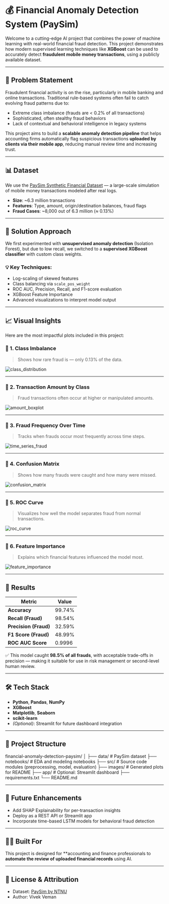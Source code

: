 # 💰 Financial Anomaly Detection System (PaySim)

Welcome to a cutting-edge AI project that combines the power of machine learning with real-world financial fraud detection. This project demonstrates how modern supervised learning techniques like **XGBoost** can be used to accurately detect **fraudulent mobile money transactions**, using a publicly available dataset.

---

## 📌 Problem Statement

Fraudulent financial activity is on the rise, particularly in mobile banking and online transactions. Traditional rule-based systems often fail to catch evolving fraud patterns due to:

- Extreme class imbalance (frauds are < 0.2% of all transactions)
- Sophisticated, often stealthy fraud behaviors
- Lack of contextual and behavioral intelligence in legacy systems

This project aims to build a **scalable anomaly detection pipeline** that helps accounting firms automatically flag suspicious transactions **uploaded by clients via their mobile app**, reducing manual review time and increasing trust.

---

## 📊 Dataset

We use the [PaySim Synthetic Financial Dataset](https://www.kaggle.com/datasets/ntnu-testimon/paysim1) — a large-scale simulation of mobile money transactions modeled after real logs.

- **Size**: ~6.3 million transactions
- **Features**: Type, amount, origin/destination balances, fraud flags
- **Fraud Cases**: ~8,000 out of 6.3 million (≈ 0.13%)

---

## 🧠 Solution Approach

We first experimented with **unsupervised anomaly detection** (Isolation Forest), but due to low recall, we switched to a **supervised XGBoost classifier** with custom class weights.

### 💡 Key Techniques:
- Log-scaling of skewed features
- Class balancing via `scale_pos_weight`
- ROC AUC, Precision, Recall, and F1-score evaluation
- XGBoost Feature Importance
- Advanced visualizations to interpret model output

---

## 📈 Visual Insights

Here are the most impactful plots included in this project:

### 📌 1. Class Imbalance  
> Shows how rare fraud is — only 0.13% of the data.

![class_distribution](<img width="524" alt="image" src="https://github.com/user-attachments/assets/70525b6c-0f18-4ecd-88a5-9dc9376b4ebc" />
)

---

### 📌 2. Transaction Amount by Class  
> Fraud transactions often occur at higher or manipulated amounts.

![amount_boxplot](images/amount_boxplot.png)

---

### 📌 3. Fraud Frequency Over Time  
> Tracks when frauds occur most frequently across time steps.

![time_series_fraud](images/time_series_fraud.png)

---

### 📌 4. Confusion Matrix  
> Shows how many frauds were caught and how many were missed.

![confusion_matrix](images/confusion_matrix.png)

---

### 📌 5. ROC Curve  
> Visualizes how well the model separates fraud from normal transactions.

![roc_curve](images/roc_curve.png)

---

### 📌 6. Feature Importance  
> Explains which financial features influenced the model most.

![feature_importance](images/feature_importance.png)

---

## 🚀 Results

| Metric           | Value        |
|------------------|--------------|
| **Accuracy**     | 99.74%       |
| **Recall (Fraud)** | 98.54%     |
| **Precision (Fraud)** | 32.59% |
| **F1 Score (Fraud)** | 48.99%  |
| **ROC AUC Score** | 0.9996      |

✅ This model caught **98.5% of all frauds**, with acceptable trade-offs in precision — making it suitable for use in risk management or second-level human review.

---

## 🛠️ Tech Stack

- **Python**, **Pandas**, **NumPy**
- **XGBoost**
- **Matplotlib**, **Seaborn**
- **scikit-learn**
- *(Optional)*: Streamlit for future dashboard integration

---

## 📁 Project Structure

financial-anomaly-detection-paysim/
│
├── data/ # PaySim dataset
├── notebooks/ # EDA and modeling notebooks
├── src/ # Source code modules (preprocessing, model, evaluation)
├── images/ # Generated plots for README
├── app/ # Optional: Streamlit dashboard
├── requirements.txt
└── README.md


---

## 🧠 Future Enhancements

- Add SHAP Explainability for per-transaction insights
- Deploy as a REST API or Streamlit app
- Incorporate time-based LSTM models for behavioral fraud detection

---

## 👨‍💼 Built For

This project is designed for **accounting and finance professionals to **automate the review of uploaded financial records** using AI.

---

## 📎 License & Attribution

- Dataset: [PaySim by NTNU](https://www.kaggle.com/datasets/ealaxi/paysim1)
- Author: Vivek Veman
